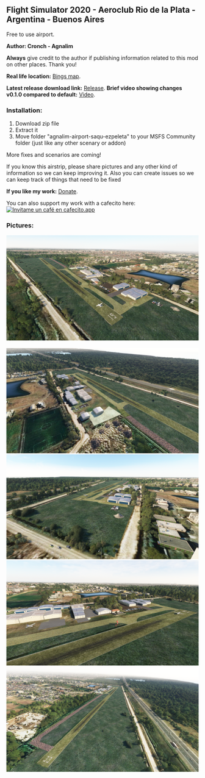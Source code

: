 ## Flight Simulator 2020 - Aeroclub Rio de la Plata - Argentina - Buenos Aires

Free to use airport.

**Author: Cronch - Agnalim**

**Always** give credit to the author if publishing information related to this mod on other places. Thank you!

**Real life location:** [Bings map](https://www.bing.com/maps?osid=a9a12c7f-25f0-4d94-af79-ad4791eb2d5a&cp=-34.745394~-58.205139&lvl=18&style=h&v=2&sV=2&form=S00027).

**Latest release download link:** [Release](https://github.com/user-attachments/files/15632031/saqu-ezp-agnalim-0.3.0.zip). 
**Brief video showing changes v0.1.0 compared to default:** [Video](https://www.youtube.com/watch?v=vgfBa01RB9M). 

### Installation:

1. Download zip file
2. Extract it
3. Move folder "agnalim-airport-saqu-ezpeleta" to your MSFS Community folder (just like any other scenary or addon)

More fixes and scenarios are coming!

If you know this airstrip, please share pictures and any other kind of information so we can keep improving it. Also you can create issues so we can keep track of things that need to be fixed

**If you like my work:** [Donate](https://bit.ly/3i6rT6g). 

You can also support my work with a cafecito here: 
[![Invitame un café en cafecito.app](https://cdn.cafecito.app/imgs/buttons/button_1.svg)](https://cafecito.app/cronch)

### Pictures:
<img src="shot1.PNG" class="img-responsive" alt="">
<img src="shot2.PNG" class="img-responsive" alt="">
<img src="shot3.PNG" class="img-responsive" alt="">
<img src="shot4.PNG" class="img-responsive" alt="">
<img src="shot5.PNG" class="img-responsive" alt="">
<img src="shot6.PNG" class="img-responsive" alt="">
